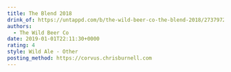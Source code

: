 ```yaml
---
title: The Blend 2018
drink_of: https://untappd.com/b/the-wild-beer-co-the-blend-2018/2737972
authors:
  - The Wild Beer Co
date: 2019-01-01T22:11:30+0000
rating: 4
style: Wild Ale - Other
posting_method: https://corvus.chrisburnell.com
---
```

